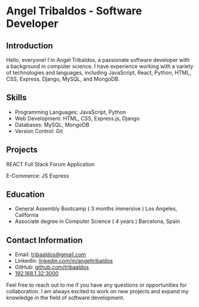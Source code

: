 # Angel Tribaldos - Software Developer

## Introduction
Hello, everyone! I'm Angel Tribaldos, a passionate software developer with a background in computer science. I have experience working with a variety of technologies and languages, including JavaScript, React, Python, HTML, CSS, Express, Django, MySQL, and MongoDB. 


## Skills
- Programming Languages: JavaScript, Python
- Web Development: HTML, CSS, Express.js, Django
- Databases: MySQL, MongoDB
- Version Control: Git

## Projects

REACT Full Stack Forum Application

E-Commerce: JS Express

## Education
- General Assembly Bootcamp ( 3 months immersive ) Los Angeles, California
- Associate degree in Computer Science ( 4 years ) Barcelona, Spain

## Contact Information
- Email: tribaaldos@gmail.com
- LinkedIn: [linkedin.com/in/angeltribaldos](https://www.linkedin.com/in/angeltribaldos)
- GitHub: [github.com/tribaaldos](https://github.com/tribaaldos)
- [192.168.1.32:3000](http://192.168.1.32:3000)

Feel free to reach out to me if you have any questions or opportunities for collaboration. I am always excited to work on new projects and expand my knowledge in the field of software development.

